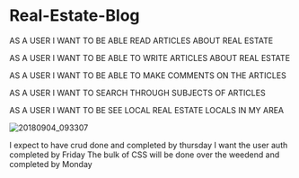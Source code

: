 # Real-Estate-Blog

AS A USER I WANT TO BE ABLE READ ARTICLES ABOUT REAL ESTATE

AS A USER I WANT TO BE ABLE TO WRITE ARTICLES ABOUT REAL ESTATE

AS A USER I WANT TO BE ABLE TO MAKE COMMENTS ON THE ARTICLES

AS A USER I WANT TO SEARCH THROUGH SUBJECTS OF ARTICLES

AS A USER I WANT TO BE SEE LOCAL REAL ESTATE LOCALS IN MY AREA

![20180904_093307](https://user-images.githubusercontent.com/40297750/45035401-de06c980-b027-11e8-8449-152388f3f81a.jpg)

I expect to have crud done and completed by thursday
I want the user auth completed by Friday
The bulk of CSS will be done over the weedend and completed by Monday





